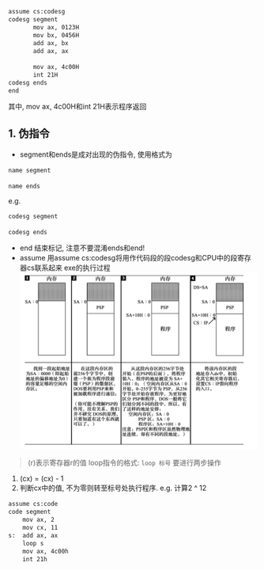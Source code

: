 ```
assume cs:codesg
codesg segment
       mov ax, 0123H
       mov bx, 0456H
       add ax, bx
       add ax, ax

       mov ax, 4c00H
       int 21H
codesg ends
end
```
其中, mov ax, 4c00H和int 21H表示程序返回
## 1. 伪指令
- segment和ends是成对出现的伪指令, 使用格式为
```
name segment

name ends
```
e.g.
```
codesg segment

codesg ends
```
- end
结束标记, 注意不要混淆ends和end!
- assume
用assume cs:codesg将用作代码段的段codesg和CPU中的段寄存器cs联系起来
exe的执行过程
<img src="./res/executable.png"></img>

> (r)表示寄存器r的值
loop指令的格式: `loop 标号`
要进行两步操作
1. (cx) = (cx) - 1
2. 判断cx中的值, 不为零则转至标号处执行程序.
e.g. 计算2 ^ 12
```
assume cs:code
code segment
    mov ax, 2
    mov cx, 11
s:  add ax, ax
    loop s 
    mov ax, 4c00h
    int 21h      

```